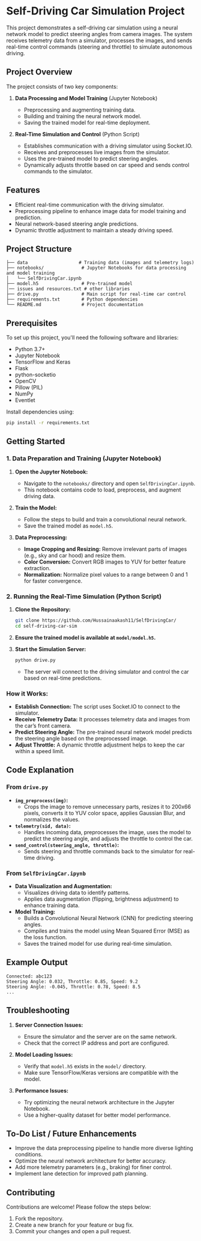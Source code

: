 
# Self-Driving Car Simulation Project

This project demonstrates a self-driving car simulation using a neural network model to predict steering angles from camera images. The system receives telemetry data from a simulator, processes the images, and sends real-time control commands (steering and throttle) to simulate autonomous driving.

## Project Overview

The project consists of two key components:

1. **Data Processing and Model Training** (Jupyter Notebook)
   - Preprocessing and augmenting training data.
   - Building and training the neural network model.
   - Saving the trained model for real-time deployment.

2. **Real-Time Simulation and Control** (Python Script)
   - Establishes communication with a driving simulator using Socket.IO.
   - Receives and preprocesses live images from the simulator.
   - Uses the pre-trained model to predict steering angles.
   - Dynamically adjusts throttle based on car speed and sends control commands to the simulator.

## Features
- Efficient real-time communication with the driving simulator.
- Preprocessing pipeline to enhance image data for model training and prediction.
- Neural network-based steering angle predictions.
- Dynamic throttle adjustment to maintain a steady driving speed.

## Project Structure
```
├── data                   # Training data (images and telemetry logs)
├── notebooks/              # Jupyter Notebooks for data processing and model training
│   └── SelfDrivingCar.ipynb
├── model.h5                # Pre-trained model
│── issues and resources.txt # other libraries 
├── drive.py                # Main script for real-time car control
├── requirements.txt        # Python dependencies
└── README.md               # Project documentation
```

## Prerequisites
To set up this project, you'll need the following software and libraries:
- Python 3.7+
- Jupyter Notebook
- TensorFlow and Keras
- Flask
- python-socketio
- OpenCV
- Pillow (PIL)
- NumPy
- Eventlet

Install dependencies using:
```bash
pip install -r requirements.txt
```

## Getting Started

### 1. Data Preparation and Training (Jupyter Notebook)
1. **Open the Jupyter Notebook:**
   - Navigate to the `notebooks/` directory and open `SelfDrivingCar.ipynb`.
   - This notebook contains code to load, preprocess, and augment driving data.
   
2. **Train the Model:**
   - Follow the steps to build and train a convolutional neural network.
   - Save the trained model as `model.h5`.
   
3. **Data Preprocessing:**
   - **Image Cropping and Resizing:** Remove irrelevant parts of images (e.g., sky and car hood) and resize them.
   - **Color Conversion:** Convert RGB images to YUV for better feature extraction.
   - **Normalization:** Normalize pixel values to a range between 0 and 1 for faster convergence.

### 2. Running the Real-Time Simulation (Python Script)
1. **Clone the Repository:**
   ```bash
   git clone https://github.com/Hussainaakash11/SelfDrivingCar/
   cd self-driving-car-sim
   ```

2. **Ensure the trained model is available at `model/model.h5`.**

3. **Start the Simulation Server:**
   ```bash
   python drive.py
   ```
   - The server will connect to the driving simulator and control the car based on real-time predictions.

### How it Works:
- **Establish Connection:** The script uses Socket.IO to connect to the simulator.
- **Receive Telemetry Data:** It processes telemetry data and images from the car’s front camera.
- **Predict Steering Angle:** The pre-trained neural network model predicts the steering angle based on the preprocessed image.
- **Adjust Throttle:** A dynamic throttle adjustment helps to keep the car within a speed limit.

## Code Explanation

### From `drive.py`
- **`img_preprocess(img)`:** 
   - Crops the image to remove unnecessary parts, resizes it to 200x66 pixels, converts it to YUV color space, applies Gaussian Blur, and normalizes the values.
- **`telemetry(sid, data)`:** 
   - Handles incoming data, preprocesses the image, uses the model to predict the steering angle, and adjusts the throttle to control the car.
- **`send_control(steering_angle, throttle)`:** 
   - Sends steering and throttle commands back to the simulator for real-time driving.

### From `SelfDrivingCar.ipynb`
- **Data Visualization and Augmentation:**
   - Visualizes driving data to identify patterns.
   - Applies data augmentation (flipping, brightness adjustment) to enhance training data.
- **Model Training:**
   - Builds a Convolutional Neural Network (CNN) for predicting steering angles.
   - Compiles and trains the model using Mean Squared Error (MSE) as the loss function.
   - Saves the trained model for use during real-time simulation.

## Example Output
```plaintext
Connected: abc123
Steering Angle: 0.032, Throttle: 0.85, Speed: 9.2
Steering Angle: -0.045, Throttle: 0.78, Speed: 8.5
...
```

## Troubleshooting
1. **Server Connection Issues:**
   - Ensure the simulator and the server are on the same network.
   - Check that the correct IP address and port are configured.
   
2. **Model Loading Issues:**
   - Verify that `model.h5` exists in the `model/` directory.
   - Make sure TensorFlow/Keras versions are compatible with the model.

3. **Performance Issues:**
   - Try optimizing the neural network architecture in the Jupyter Notebook.
   - Use a higher-quality dataset for better model performance.

## To-Do List / Future Enhancements
- Improve the data preprocessing pipeline to handle more diverse lighting conditions.
- Optimize the neural network architecture for better accuracy.
- Add more telemetry parameters (e.g., braking) for finer control.
- Implement lane detection for improved path planning.

## Contributing
Contributions are welcome! Please follow the steps below:
1. Fork the repository.
2. Create a new branch for your feature or bug fix.
3. Commit your changes and open a pull request.

